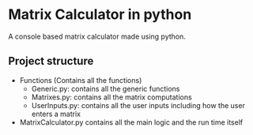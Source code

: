 ﻿# Matrix Calculator in python
<p>A console based matrix calculator made using python.</p>

## Project structure
- Functions (Contains all the functions)
    - Generic.py: contains all the generic functions
    - Matrixes.py: contains all the matrix computations
    - UserInputs.py: contains all the user inputs including how the user enters a matrix
- MatrixCalculator.py contains all the main logic and the run time itself
